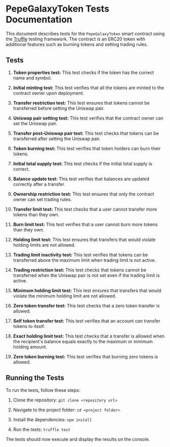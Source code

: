 # PepeGalaxyToken Tests Documentation

This document describes tests for the `PepeGalaxyToken` smart contract using the [Truffle](https://www.trufflesuite.com/) testing framework. The contract is an ERC20 token with additional features such as burning tokens and setting trading rules.

## Tests

1. **Token properties test:** This test checks if the token has the correct name and symbol.

2. **Initial minting test:** This test verifies that all the tokens are minted to the contract owner upon deployment.

3. **Transfer restriction test:** This test ensures that tokens cannot be transferred before setting the Uniswap pair.

4. **Uniswap pair setting test:** This test verifies that the contract owner can set the Uniswap pair.

5. **Transfer post-Uniswap pair test:** This test checks that tokens can be transferred after setting the Uniswap pair.

6. **Token burning test:** This test verifies that token holders can burn their tokens.

7. **Initial total supply test:** This test checks if the initial total supply is correct.

8. **Balance update test:** This test verifies that balances are updated correctly after a transfer.

9. **Ownership restriction test:** This test ensures that only the contract owner can set trading rules.

10. **Transfer limit test:** This test checks that a user cannot transfer more tokens than they own.

11. **Burn limit test:** This test verifies that a user cannot burn more tokens than they own.

12. **Holding limit test:** This test ensures that transfers that would violate holding limits are not allowed.

13. **Trading limit inactivity test:** This test verifies that tokens can be transferred above the maximum limit when trading limit is not active.

14. **Trading restriction test:** This test checks that tokens cannot be transferred when the Uniswap pair is not set even if the trading limit is active.

15. **Minimum holding limit test:** This test ensures that transfers that would violate the minimum holding limit are not allowed.

16. **Zero token transfer test:** This test checks that a zero token transfer is allowed.

17. **Self token transfer test:** This test verifies that an account can transfer tokens to itself.

18. **Exact holding limit test:** This test checks that a transfer is allowed when the recipient's balance equals exactly to the maximum or minimum holding amount.

19. **Zero token burning test:** This test verifies that burning zero tokens is allowed.

## Running the Tests

To run the tests, follow these steps:

1. Clone the repository: `git clone <repository url>`

2. Navigate to the project folder: `cd <project folder>`

3. Install the dependencies: `npm install`

4. Run the tests: `truffle test`

The tests should now execute and display the results on the console.